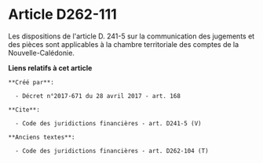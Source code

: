 # Article D262-111

Les dispositions de l'article D. 241-5 sur la communication des jugements et des pièces sont applicables à la chambre
territoriale des comptes de la Nouvelle-Calédonie.

**Liens relatifs à cet article**

	**Créé par**:

	  - Décret n°2017-671 du 28 avril 2017 - art. 168

	**Cite**:

	  - Code des juridictions financières - art. D241-5 (V)

	**Anciens textes**:

	  - Code des juridictions financières - art. D262-104 (T)
